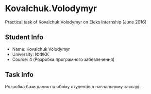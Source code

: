 # Kovalchuk.Volodymyr
Practical task of Kovalchuk Volodymyr on Eleks Internship (June 2016)

## Student Info
  
 * Name: Kovalchuk Volodymyr
 * University: ІФФКК
 * Course: 4 (Розробка програмного забезпечення)
  
## Task Info
  
Розробка бази даних по обліку студентів в навчальному закладі.
